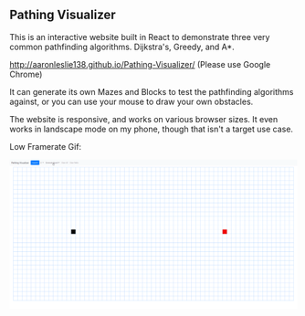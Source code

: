 ## Pathing Visualizer

This is an interactive website built in React to demonstrate three very common pathfinding algorithms. Dijkstra's, Greedy, and A*.

http://aaronleslie138.github.io/Pathing-Visualizer/  (Please use Google Chrome)

It can generate its own Mazes and Blocks to test the pathfinding algorithms against, or you can use your mouse to draw your own obstacles.

The website is responsive, and works on various browser sizes. It even works in landscape mode on my phone, though that isn't a target use case.

Low Framerate Gif:

<img src='demo.gif'/>
